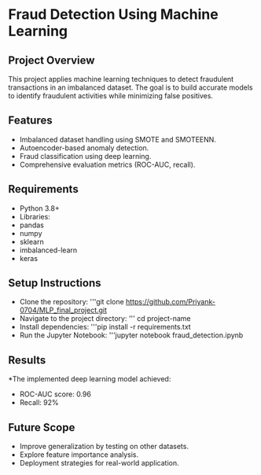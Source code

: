 # Fraud Detection Using Machine Learning
## Project Overview
This project applies machine learning techniques to detect fraudulent transactions in an imbalanced dataset. The goal is to build accurate models to identify fraudulent activities while minimizing false positives.

## Features
* Imbalanced dataset handling using SMOTE and SMOTEENN.
* Autoencoder-based anomaly detection.
* Fraud classification using deep learning.
* Comprehensive evaluation metrics (ROC-AUC, recall).
## Requirements
* Python 3.8+
* Libraries:
*  pandas
*  numpy
*  sklearn
*  imbalanced-learn
*  keras
## Setup Instructions
* Clone the repository: '''git clone https://github.com/Priyank-0704/MLP_final_project.git
* Navigate to the project directory: ''' cd project-name
* Install dependencies: '''pip install -r requirements.txt
* Run the Jupyter Notebook: '''jupyter notebook fraud_detection.ipynb
## Results
*The implemented deep learning model achieved:

* ROC-AUC score: 0.96
* Recall: 92%

## Future Scope
* Improve generalization by testing on other datasets.
* Explore feature importance analysis.
* Deployment strategies for real-world application.

